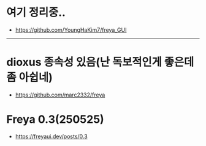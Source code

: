 # 여기 정리중..
- https://github.com/YoungHaKim7/freya_GUI

<hr />


# dioxus 종속성 있음(난 독보적인게 좋은데 좀 아쉽네)
- https://github.com/marc2332/freya

# Freya 0.3(250525)
- https://freyaui.dev/posts/0.3
